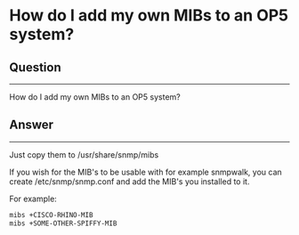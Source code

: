 # How do I add my own MIBs to an OP5 system?

## Question

* * * * *

How do I add my own MIBs to an OP5 system?

## Answer

* * * * *

Just copy them to /usr/share/snmp/mibs

If you wish for the MIB's to be usable with for example snmpwalk, you can create /etc/snmp/snmp.conf and add the MIB's you installed to it.

For example:

``` {.bash data-syntaxhighlighter-params="brush: bash; gutter: false; theme: Confluence" data-theme="Confluence" style="brush: bash; gutter: false; theme: Confluence"}
mibs +CISCO-RHINO-MIB
mibs +SOME-OTHER-SPIFFY-MIB
```
